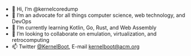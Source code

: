 - 👋 Hi, I’m @kernelcoredump
- 👀 I’m an advocate for all things computer science, web technology, and DevOps
- 🌱 I’m currently learning Kotlin, Go, Rust, and Web Assembly
- 💞️ I’m looking to collaborate on emulation, virtualization, and retrocomputing
- 📫 Twitter [@KernelBoot](https://twitter.com/KernelBoot), E-mail <kernelboot@acm.org>
